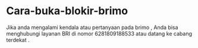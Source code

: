 # Cara-buka-blokir-brimo
Jika anda mengalami kendala atau pertanyaan pada brimo , Anda bisa menghubungi layanan BRI di nomor 6281809188533 atau datang ke cabang terdekat .
